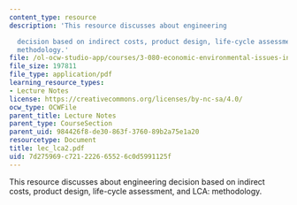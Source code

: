 ```yaml
---
content_type: resource
description: 'This resource discusses about engineering

  decision based on indirect costs, product design, life-cycle assessment, and LCA:
  methodology.'
file: /ol-ocw-studio-app/courses/3-080-economic-environmental-issues-in-materials-selection-fall-2005/7d275969c721222665526c0d5991125f_lec_lca2.pdf
file_size: 197811
file_type: application/pdf
learning_resource_types:
- Lecture Notes
license: https://creativecommons.org/licenses/by-nc-sa/4.0/
ocw_type: OCWFile
parent_title: Lecture Notes
parent_type: CourseSection
parent_uid: 984426f8-de30-863f-3760-89b2a75e1a20
resourcetype: Document
title: lec_lca2.pdf
uid: 7d275969-c721-2226-6552-6c0d5991125f
---
```

This resource discusses about engineering
decision based on indirect costs, product design, life-cycle assessment, and LCA: methodology.